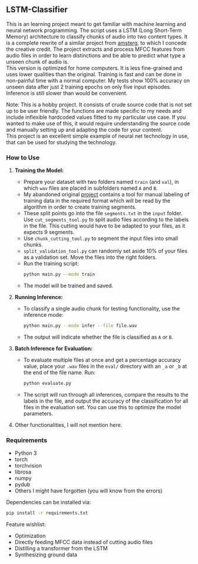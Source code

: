 ## LSTM-Classifier

This is an learning project meant to get familiar with machine learning and neural network programming. The script uses a LSTM (Long Short-Term Memory) architecture to classify chunks of audio into two content types. It is a complete rewrite of a similar project from [amsterg](https://github.com/amsterg/Podcast-Ad-Detection), to which I concede the creative credit. The project extracts and process MFCC features from audio files in order to learn distinctions and be able to predict what type a unseen chunk of audio is.\
This version is optimized for home computers. It is less fine-grained and uses lower qualities than the original. Training is fast and can be done in non-painful time with a normal computer. My tests show 100% accuracy on unseen data after just 2 training epochs on only five input episodes. Inference is still slower than would be convenient.<p>
Note: This is a hobby project. It consists of crude source code that is not set up to be user friendly. The functions are made specific to my needs and include inflexible hardcoded values fitted to my particular use case. If you wanted to make use of this, it would require understanding the source code and manually setting up and adapting the code for your content.\
This project is an excellent simple example of neural net technology in use, that can be used for studying the technology.

### How to Use

1. **Training the Model:**
   - Prepare your dataset with two folders named `train` (and `val`), in which `wav` files are placed in subfolders named `A` and `B`.
   - My abandoned original [project](https://github.com/Taylor-eOS/dual-model-classifier) contains a tool for manual labeling of training data in the required format which will be read by the algorithm in order to create training segments.
   - These split points go into the file `segments.txt` in the `input` folder. Use `cut_segments_tool.py` to split audio files according to the labels in the file. This cutting would have to be adapted to your files, as it expects 9 segments.
   - Use `chunk_cutting_tool.py` to segment the input files into small chunks.
   - `split_validation_tool.py` can randomly set aside 10% of your files as a validation set. Move the files into the right folders.
   - Run the training script:
     ```bash
     python main.py --mode train
     ```
   - The model will be trained and saved.

2. **Running Inference:**
   - To classify a single audio chunk for testing functionality, use the inference mode:
     ```bash
     python main.py --mode infer --file file.wav
     ```
   - The output will indicate whether the file is classified as `A` or `B`.

3. **Batch Inference for Evaluation:**
   - To evaluate multiple files at once and get a percentage accuracy value, place your `.wav` files in the `eval/` directory with an `_a` or `_b` at the end of the file name. Run:
     ```bash
     python evaluate.py
     ```
   - The script will run through all inferences, compare the results to the labels in the file, and output the accuracy of the classification for all files in the evaluation set. You can use this to optimize the model parameters.

4. Other functionalities, I will not mention here.

### Requirements
- Python 3
- torch
- torchvision
- librosa
- numpy
- pydub
- Others I might have forgotten (you will know from the errors)

Dependencies can be installed via:
  ```bash
  pip install -r requirements.txt
  ```

Feature wishlist:<p>
- Optimization
- Directly feeding MFCC data instead of cutting audio files
- Distilling a transformer from the LSTM
- Synthesizing ground data
